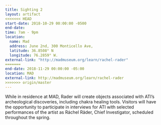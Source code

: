 ```yaml
---
title: Sighting 2
layout: artifact
<<<<<<< HEAD
start-date: 2018-10-29 00:00:00 -0500
end-date:
time: 7am - 9pm
location:
  name: Mad
  address: June 2nd, 300 Monticello Ave,
  latitude: 36.8508° N
  longitude: 76.2859° W.
external-link: "http://madmuseum.org/learn/rachel-rader"
=======
end-date: 2018-11-29 00:00:00 -05:00
location: MAD
external-link: http://madmuseum.org/learn/rachel-rader
>>>>>>> origin/master
---
```


While in residence at MAD, Rader will create objects associated with ATI’s archeological discoveries, including chakra healing tools. Visitors will have the opportunity to participate in interviews for ATI with selected performances of the artist as Ráchel Räder, Chief Investigator, scheduled throughout the spring.
